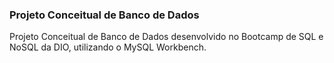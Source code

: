 ### Projeto Conceitual de Banco de Dados

Projeto Conceitual de Banco de Dados desenvolvido no Bootcamp de SQL e NoSQL da DIO, utilizando o MySQL Workbench.
